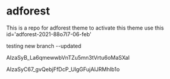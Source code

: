 # adforest
This is a repo for adforest theme to activate this theme use this id='adforest-2021-88o7l7-06-feb'

testing new branch --updated

AIzaSyB_La6qmewwbVnTZu5mn3tVrtu6oMaSXaI

AIzaSyC67_gvQebjFfDcP_UlgGFujAlJRMhIb1o